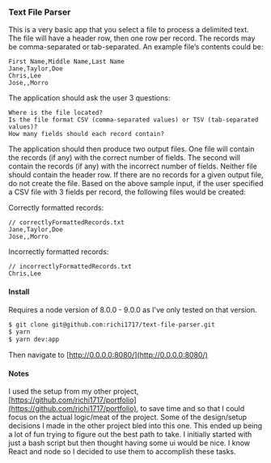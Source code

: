 ### Text File Parser

This is a very basic app that you select a file to process a delimited text. The file will
have a header row, then one row per record. The records may be comma-separated or
tab-separated. An example file’s contents could be:

```text
First Name,Middle Name,Last Name
Jane,Taylor,Doe
Chris,Lee
Jose,,Morro
```

The application should ask the user 3 questions:

```
Where is the file located?
Is the file format CSV (comma-separated values) or TSV (tab-separated values)?
How many fields should each record contain?
```

The application should then produce two output files. One file will contain the records
(if any) with the correct number of fields. The second will contain the records
(if any) with the incorrect number of fields. Neither file should contain the
header row. If there are no records for a given output file, do not create the file.
Based on the above sample input, if the user specified a CSV file with 3 fields per record,
the following files would be created:

Correctly formatted records:

```text
// correctlyFormattedRecords.txt
Jane,Taylor,Doe
Jose,,Morro
```

Incorrectly formatted records:

```text
// incorrectlyFormattedRecords.txt
Chris,Lee
```

#### Install

Requires a node version of 8.0.0 - 9.0.0 as I've only tested on that version.

```bash
$ git clone git@github.com:richi1717/text-file-parser.git
$ yarn
$ yarn dev:app
```

Then navigate to [http://0.0.0.0:8080/](http://0.0.0.0:8080/)

#### Notes

I used the setup from my other project,
[https://github.com/richi1717/portfolio](https://github.com/richi1717/portfolio),
to save time and so that I could focus on the actual logic/meat of the project. Some of
the design/setup decisions I made in the other project bled into this one. This ended
up being a lot of fun trying to figure out the best path to take. I initially started
with just a bash script but then thought having some ui would be nice. I know React and node
so I decided to use them to accomplish these tasks.
